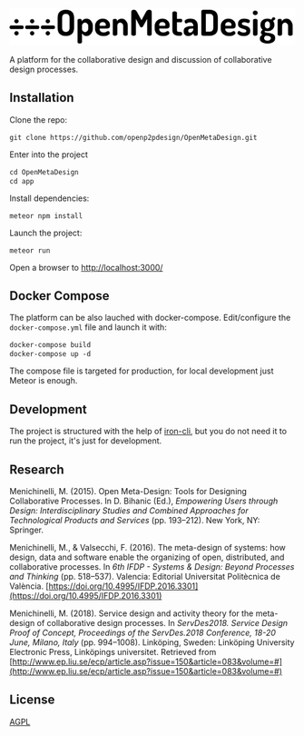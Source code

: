 ![app/public/logo/OMD_logo_large.svg](app/public/logo/OMD_logo_large.png)

A platform for the collaborative design and discussion of collaborative design processes.

## Installation

Clone the repo:

```
git clone https://github.com/openp2pdesign/OpenMetaDesign.git
```

Enter into the project

```
cd OpenMetaDesign
cd app
```

Install dependencies:

```
meteor npm install
```

Launch the project:

```
meteor run
```

Open a browser to [http://localhost:3000/](http://localhost:3000/)


## Docker Compose

The platform can be also lauched with docker-compose.
Edit/configure the ```docker-compose.yml``` file and launch it with:

```
docker-compose build
docker-compose up -d
```

The compose file is targeted for production, for local development just Meteor is enough.

## Development

The project is structured with the help of [iron-cli](https://github.com/iron-meteor/iron-cli), but you do not need it to run the project, it's just for development.

## Research

Menichinelli, M. (2015). Open Meta-Design: Tools for Designing Collaborative Processes. In D. Bihanic (Ed.), *Empowering Users through Design: Interdisciplinary Studies and Combined Approaches for Technological Products and Services* (pp. 193–212). New York, NY: Springer.

Menichinelli, M., & Valsecchi, F. (2016). The meta-design of systems: how design, data and software enable the organizing of open, distributed, and collaborative processes. In *6th IFDP - Systems & Design: Beyond Processes and Thinking* (pp. 518–537). Valencia: Editorial Universitat Politècnica de València. [https://doi.org/10.4995/IFDP.2016.3301](https://doi.org/10.4995/IFDP.2016.3301)

Menichinelli, M. (2018). Service design and activity theory for the meta-design of collaborative design processes. In *ServDes2018. Service Design Proof of Concept, Proceedings of the ServDes.2018 Conference, 18-20 June, Milano, Italy* (pp. 994–1008). Linköping, Sweden: Linköping University Electronic Press, Linköpings universitet. Retrieved from [http://www.ep.liu.se/ecp/article.asp?issue=150&article=083&volume=#](http://www.ep.liu.se/ecp/article.asp?issue=150&article=083&volume=#)


## License
[AGPL](https://github.com/openp2pdesign/OpenMetaDesign/blob/master/LICENSE)
